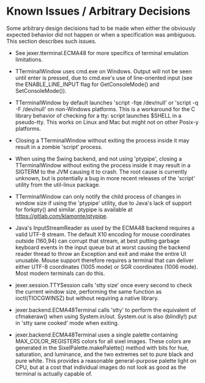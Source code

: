 Known Issues / Arbitrary Decisions
==================================

Some arbitrary design decisions had to be made when either the obviously expected behavior did not happen or when a specification was ambiguous.  This section describes such issues.

- See jexer.tterminal.ECMA48 for more specifics of terminal emulation limitations.

- TTerminalWindow uses cmd.exe on Windows.  Output will not be seen until enter is pressed, due to cmd.exe's use of line-oriented input (see the ENABLE_LINE_INPUT flag for GetConsoleMode() and SetConsoleMode()).

- TTerminalWindow by default launches 'script -fqe /dev/null' or 'script -q -F /dev/null' on non-Windows platforms.  This is a workaround for the C library behavior of checking for a tty: script launches $SHELL in a pseudo-tty.  This works on Linux and Mac but might not on other Posix-y platforms.

- Closing a TTerminalWindow without exiting the process inside it may result in a zombie 'script' process.

- When using the Swing backend, and not using 'ptypipe', closing a TTerminalWindow without exiting the process inside it may result in a SIGTERM to the JVM causing it to crash.  The root cause is currently unknown, but is potentially a bug in more recent releases of the 'script' utility from the util-linux package.

- TTerminalWindow can only notify the child process of changes in window size if using the 'ptypipe' utility, due to Java's lack of support for forkpty() and similar.  ptypipe is available at https://gitlab.com/klamonte/ptypipe.

- Java's InputStreamReader as used by the ECMA48 backend requires a valid UTF-8 stream.  The default X10 encoding for mouse coordinates outside (160,94) can corrupt that stream, at best putting garbage keyboard events in the input queue but at worst causing the backend reader thread to throw an Exception and exit and make the entire UI unusable.  Mouse support therefore requires a terminal that can deliver either UTF-8 coordinates (1005 mode) or SGR coordinates (1006 mode).  Most modern terminals can do this.

- jexer.session.TTYSession calls 'stty size' once every second to check the current window size, performing the same function as ioctl(TIOCGWINSZ) but without requiring a native library.

- jexer.backend.ECMA48Terminal calls 'stty' to perform the equivalent of cfmakeraw() when using System.in/out.  System.out is also (blindly!) put in 'stty sane cooked' mode when exiting.

- jexer.backend.ECMA48Terminal uses a single palette containing MAX_COLOR_REGISTERS colors for all sixel images.  These colors are generated in the SixelPalette.makePalette() method with bits for hue, saturation, and luminance, and the two extremes set to pure black and pure white.  This provides a reasonable general-purpose palette light on CPU, but at a cost that individual images do not look as good as the terminal is actually capable of.

